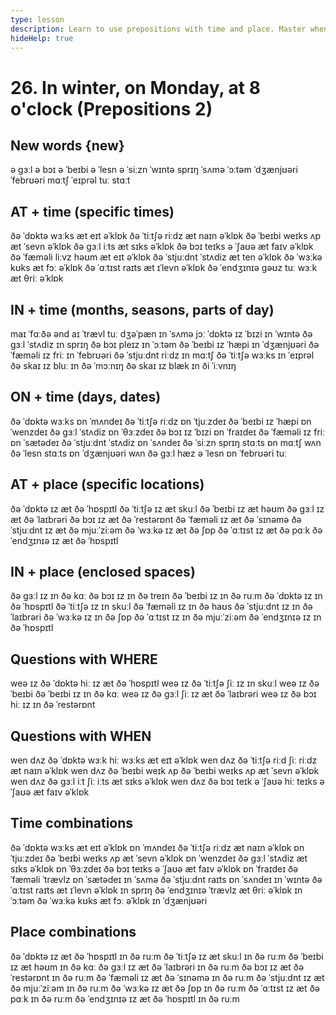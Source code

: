 ```yaml
---
type: lesson
description: Learn to use prepositions with time and place. Master when to use IN, ON, and AT with time expressions
hideHelp: true
---
```


# 26. In winter, on Monday, at 8 o'clock (Prepositions 2)

## New words {new}

ə ɡɜːl
ə bɔɪ
ə ˈbeɪbi
ə ˈlesn
ə ˈsiːzn
ˈwɪntə
sprɪŋ
ˈsʌmə
ˈɔːtəm
ˈdʒænjʊəri
ˈfebrʊəri
mɑːtʃ
ˈeɪprəl
tuː stɑːt

## AT + time (specific times)

ðə ˈdɒktə wɜːks æt eɪt əˈklɒk
ðə ˈtiːtʃə riːdz æt naɪn əˈklɒk
ðə ˈbeɪbi weɪks ʌp æt ˈsevn əˈklɒk
ðə ɡɜːl iːts æt sɪks əˈklɒk
ðə bɔɪ teɪks ə ˈʃaʊə æt faɪv əˈklɒk
ðə ˈfæməli liːvz həʊm æt eɪt əˈklɒk
ðə ˈstjuːdnt ˈstʌdiz æt ten əˈklɒk
ðə ˈwɜːkə kʊks æt fɔː əˈklɒk
ðə ˈɑːtɪst raɪts æt ɪˈlevn əˈklɒk
ðə ˈendʒɪnɪə ɡəʊz tuː wɜːk æt θriː əˈklɒk

## IN + time (months, seasons, parts of day)

maɪ ˈfɑːðə ənd aɪ ˈtrævl tuː dʒəˈpæn ɪn ˈsʌmə
jɔː ˈdɒktə ɪz ˈbɪzi ɪn ˈwɪntə
ðə ɡɜːl ˈstʌdiz ɪn sprɪŋ
ðə bɔɪ pleɪz ɪn ˈɔːtəm
ðə ˈbeɪbi ɪz ˈhæpi ɪn ˈdʒænjʊəri
ðə ˈfæməli ɪz friː ɪn ˈfebrʊəri
ðə ˈstjuːdnt riːdz ɪn mɑːtʃ
ðə ˈtiːtʃə wɜːks ɪn ˈeɪprəl
ðə skaɪ ɪz bluː ɪn ðə ˈmɔːnɪŋ
ðə skaɪ ɪz blæk ɪn ði ˈiːvnɪŋ

## ON + time (days, dates)

ðə ˈdɒktə wɜːks ɒn ˈmʌndeɪ
ðə ˈtiːtʃə riːdz ɒn ˈtjuːzdeɪ
ðə ˈbeɪbi ɪz ˈhæpi ɒn ˈwenzdeɪ
ðə ɡɜːl ˈstʌdiz ɒn ˈθɜːzdeɪ
ðə bɔɪ ɪz ˈbɪzi ɒn ˈfraɪdeɪ
ðə ˈfæməli ɪz friː ɒn ˈsætədeɪ
ðə ˈstjuːdnt ˈstʌdiz ɒn ˈsʌndeɪ
ðə ˈsiːzn sprɪŋ stɑːts ɒn mɑːtʃ wʌn
ðə ˈlesn stɑːts ɒn ˈdʒænjʊəri wʌn
ðə ɡɜːl hæz ə ˈlesn ɒn ˈfebrʊəri tuː

## AT + place (specific locations)

ðə ˈdɒktə ɪz æt ðə ˈhɒspɪtl
ðə ˈtiːtʃə ɪz æt skuːl
ðə ˈbeɪbi ɪz æt həʊm
ðə ɡɜːl ɪz æt ðə ˈlaɪbrəri
ðə bɔɪ ɪz æt ðə ˈrestərɒnt
ðə ˈfæməli ɪz æt ðə ˈsɪnəmə
ðə ˈstjuːdnt ɪz æt ðə mjuːˈziːəm
ðə ˈwɜːkə ɪz æt ðə ʃɒp
ðə ˈɑːtɪst ɪz æt ðə pɑːk
ðə ˈendʒɪnɪə ɪz æt ðə ˈhɒspɪtl

## IN + place (enclosed spaces)

ðə ɡɜːl ɪz ɪn ðə kɑː
ðə bɔɪ ɪz ɪn ðə treɪn
ðə ˈbeɪbi ɪz ɪn ðə ruːm
ðə ˈdɒktə ɪz ɪn ðə ˈhɒspɪtl
ðə ˈtiːtʃə ɪz ɪn skuːl
ðə ˈfæməli ɪz ɪn ðə haʊs
ðə ˈstjuːdnt ɪz ɪn ðə ˈlaɪbrəri
ðə ˈwɜːkə ɪz ɪn ðə ʃɒp
ðə ˈɑːtɪst ɪz ɪn ðə mjuːˈziːəm
ðə ˈendʒɪnɪə ɪz ɪn ðə ˈhɒspɪtl

## Questions with WHERE

weə ɪz ðə ˈdɒktə
hiː ɪz æt ðə ˈhɒspɪtl
weə ɪz ðə ˈtiːtʃə
ʃiː ɪz ɪn skuːl
weə ɪz ðə ˈbeɪbi
ðə ˈbeɪbi ɪz ɪn ðə kɑː
weə ɪz ðə ɡɜːl
ʃiː ɪz æt ðə ˈlaɪbrəri
weə ɪz ðə bɔɪ
hiː ɪz ɪn ðə ˈrestərɒnt

## Questions with WHEN

wen dʌz ðə ˈdɒktə wɜːk
hiː wɜːks æt eɪt əˈklɒk
wen dʌz ðə ˈtiːtʃə riːd
ʃiː riːdz æt naɪn əˈklɒk
wen dʌz ðə ˈbeɪbi weɪk ʌp
ðə ˈbeɪbi weɪks ʌp æt ˈsevn əˈklɒk
wen dʌz ðə ɡɜːl iːt
ʃiː iːts æt sɪks əˈklɒk
wen dʌz ðə bɔɪ teɪk ə ˈʃaʊə
hiː teɪks ə ˈʃaʊə æt faɪv əˈklɒk

## Time combinations

ðə ˈdɒktə wɜːks æt eɪt əˈklɒk ɒn ˈmʌndeɪ
ðə ˈtiːtʃə riːdz æt naɪn əˈklɒk ɒn ˈtjuːzdeɪ
ðə ˈbeɪbi weɪks ʌp æt ˈsevn əˈklɒk ɒn ˈwenzdeɪ
ðə ɡɜːl ˈstʌdiz æt sɪks əˈklɒk ɒn ˈθɜːzdeɪ
ðə bɔɪ teɪks ə ˈʃaʊə æt faɪv əˈklɒk ɒn ˈfraɪdeɪ
ðə ˈfæməli ˈtrævlz ɒn ˈsætədeɪ ɪn ˈsʌmə
ðə ˈstjuːdnt raɪts ɒn ˈsʌndeɪ ɪn ˈwɪntə
ðə ˈɑːtɪst raɪts æt ɪˈlevn əˈklɒk ɪn sprɪŋ
ðə ˈendʒɪnɪə ˈtrævlz æt θriː əˈklɒk ɪn ˈɔːtəm
ðə ˈwɜːkə kʊks æt fɔː əˈklɒk ɪn ˈdʒænjʊəri

## Place combinations

ðə ˈdɒktə ɪz æt ðə ˈhɒspɪtl ɪn ðə ruːm
ðə ˈtiːtʃə ɪz æt skuːl ɪn ðə ruːm
ðə ˈbeɪbi ɪz æt həʊm ɪn ðə kɑː
ðə ɡɜːl ɪz æt ðə ˈlaɪbrəri ɪn ðə ruːm
ðə bɔɪ ɪz æt ðə ˈrestərɒnt ɪn ðə ruːm
ðə ˈfæməli ɪz æt ðə ˈsɪnəmə ɪn ðə ruːm
ðə ˈstjuːdnt ɪz æt ðə mjuːˈziːəm ɪn ðə ruːm
ðə ˈwɜːkə ɪz æt ðə ʃɒp ɪn ðə ruːm
ðə ˈɑːtɪst ɪz æt ðə pɑːk ɪn ðə ruːm
ðə ˈendʒɪnɪə ɪz æt ðə ˈhɒspɪtl ɪn ðə ruːm
